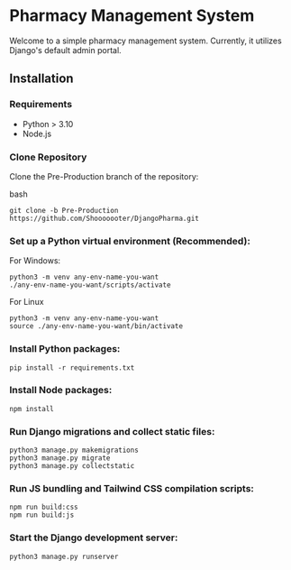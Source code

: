 # Pharmacy Management System

Welcome to a simple pharmacy management system. Currently, it utilizes Django's default admin portal.

## Installation

### Requirements

- Python > 3.10
- Node.js

### Clone Repository

Clone the Pre-Production branch of the repository:

bash

    git clone -b Pre-Production https://github.com/Shooooooter/DjangoPharma.git


### Set up a Python virtual environment (Recommended):
  For Windows:
    
    python3 -m venv any-env-name-you-want
    ./any-env-name-you-want/scripts/activate
  
  For Linux

    python3 -m venv any-env-name-you-want
    source ./any-env-name-you-want/bin/activate

### Install Python packages:
    
    pip install -r requirements.txt

### Install Node packages:

    npm install

### Run Django migrations and collect static files:

    python3 manage.py makemigrations
    python3 manage.py migrate
    python3 manage.py collectstatic

### Run JS bundling and Tailwind CSS compilation scripts:

    npm run build:css
    npm run build:js

### Start the Django development server:

    python3 manage.py runserver
